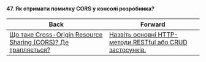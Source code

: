 #### 47. Як отримати помилку CORS у консолі розробника?



| Back | Forward |
|---|---|
| [Що таке Cross-Origin Resource Sharing (CORS)? Де трапляється?](/ua/junior/web/what-is-crossorigin-resource-sharing-cors-and-where-does-it-occur.md)  | [Назвіть основні HTTP-методи RESTful або CRUD застосунків.](/ua/junior/web/what-are-the-primary-http-methods-for-restful-or-crud-applications.md) |